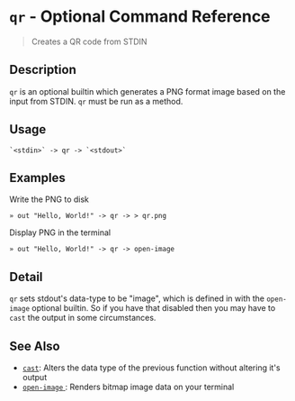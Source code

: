 # `qr` - Optional Command Reference

> Creates a QR code from STDIN

## Description

`qr` is an optional builtin which generates a PNG format image based on the
input from STDIN. `qr` must be run as a method.

## Usage

    `<stdin>` -> qr -> `<stdout>`

## Examples

Write the PNG to disk

    » out "Hello, World!" -> qr -> > qr.png

Display PNG in the terminal

    » out "Hello, World!" -> qr -> open-image

## Detail

`qr` sets stdout's data-type to be "image", which is defined in with the
`open-image` optional builtin. So if you have that disabled then you may
have to `cast` the output in some circumstances.

## See Also

- [`cast`](../commands/cast.md):
  Alters the data type of the previous function without altering it's output
- [`open-image` ](../commands/open-image.md):
  Renders bitmap image data on your terminal
